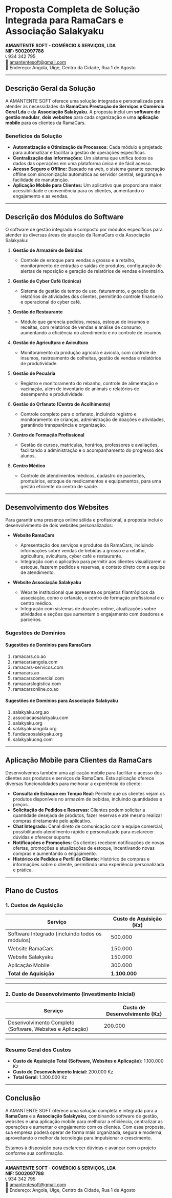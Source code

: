 # **Proposta Completa de Solução Integrada para RamaCars e Associação Salakyaku**

**AMANTENTE SOFT - COMÉRCIO & SERVIÇOS, LDA**  
**NIF: 5002097788**  
📞 934 342 795  
📧 amantentesoft@gmail.com  
📍 Endereço: Angola, Uíge, Centro da Cidade, Rua 1 de Agosto

---

## **Descrição Geral da Solução**

A AMANTENTE SOFT oferece uma solução integrada e personalizada para atender às necessidades da **RamaCars Prestação de Serviços e Comércio Geral Lda** e da **Associação Salakyaku**. A proposta inclui um **software de gestão modular**, **dois websites** para cada organização e uma **aplicação mobile** para os clientes da RamaCars.

### **Benefícios da Solução**

- **Automatização e Otimização de Processos:** Cada módulo é projetado para automatizar e facilitar a gestão de operações específicas.
- **Centralização das Informações:** Um sistema que unifica todos os dados das operações em uma plataforma única e de fácil acesso.
- **Acesso Seguro e Offline:** Baseado na web, o sistema garante operação offline com sincronização automática ao servidor central, segurança e facilidade de manutenção.
- **Aplicação Mobile para Clientes:** Um aplicativo que proporciona maior acessibilidade e conveniência para os clientes, aumentando o engajamento e as vendas.

---

## **Descrição dos Módulos do Software**

O software de gestão integrado é composto por módulos específicos para atender às diversas áreas de atuação da RamaCars e da Associação Salakyaku:

1. **Gestão de Armazém de Bebidas**  
   - Controle de estoque para vendas a grosso e a retalho, monitoramento de entradas e saídas de produtos, configuração de alertas de reposição e geração de relatórios de vendas e inventário.

2. **Gestão de Cyber Café (Icónica)**  
   - Sistema de gestão de tempo de uso, faturamento, e geração de relatórios de atividades dos clientes, permitindo controle financeiro e operacional do cyber café.

3. **Gestão de Restaurante**  
   - Módulo que gerencia pedidos, mesas, estoque de insumos e receitas, com relatórios de vendas e análise de consumo, aumentando a eficiência no atendimento e no controle de insumos.

4. **Gestão de Agricultura e Avicultura**  
   - Monitoramento da produção agrícola e avícola, com controle de insumos, rastreamento de colheitas, gestão de vendas e relatórios de produtividade.

5. **Gestão de Pecuária**  
   - Registro e monitoramento do rebanho, controle de alimentação e vacinação, além de inventário de animais e relatórios de desempenho e produtividade.

6. **Gestão do Orfanato (Centro de Acolhimento)**  
   - Controle completo para o orfanato, incluindo registro e monitoramento de crianças, administração de doações e atividades, garantindo transparência e organização.

7. **Centro de Formação Profissional**  
   - Gestão de cursos, matrículas, horários, professores e avaliações, facilitando a administração e o acompanhamento do progresso dos alunos.

8. **Centro Médico**  
   - Controle de atendimentos médicos, cadastro de pacientes, prontuários, estoque de medicamentos e equipamentos, para uma gestão eficiente do centro de saúde.

---

## **Desenvolvimento dos Websites**

Para garantir uma presença online sólida e profissional, a proposta inclui o desenvolvimento de dois websites personalizados:

- **Website RamaCars**  
  - Apresentação dos serviços e produtos da RamaCars, incluindo informações sobre vendas de bebidas a grosso e a retalho, agricultura, avicultura, cyber café e restaurante.
  - Integração com o aplicativo para permitir aos clientes visualizarem o estoque, fazerem pedidos e reservas, e contato direto com a equipe de atendimento.

- **Website Associação Salakyaku**  
  - Website institucional que apresenta os projetos filantrópicos da associação, como o orfanato, o centro de formação profissional e o centro médico.
  - Integração com sistemas de doações online, atualizações sobre atividades e seções que aumentam o engajamento com doadores e parceiros.

### **Sugestões de Domínios**

#### **Sugestões de Domínios para RamaCars**

1. ramacars.co.ao
2. ramacarsangola.com
3. ramacars-servicos.com
4. ramacars.ao
5. ramacarscomercial.com
6. ramacarslogistica.com
7. ramacarsonline.co.ao

#### **Sugestões de Domínios para Associação Salakyaku**

1. salakyaku.org.ao
2. associacaosalakyaku.com
3. salakyaku.org
4. salakyakuangola.org
5. fundacaosalakyaku.org
6. salakyakuong.com

---

## **Aplicação Mobile para Clientes da RamaCars**

Desenvolvemos também uma aplicação mobile para facilitar o acesso dos clientes aos produtos e serviços da RamaCars. Esta aplicação oferece diversas funcionalidades para melhorar a experiência do cliente:

- **Consulta de Estoque em Tempo Real:** Permite que os clientes vejam os produtos disponíveis no armazém de bebidas, incluindo quantidades e preços.
- **Solicitação de Pedidos e Reservas:** Clientes podem solicitar a quantidade desejada de produtos, fazer reservas e até mesmo realizar compras diretamente pelo aplicativo.
- **Chat Integrado:** Canal direto de comunicação com a equipe comercial, possibilitando atendimento rápido e personalizado para esclarecer dúvidas e oferecer suporte.
- **Notificações e Promoções:** Os clientes recebem notificações de novas ofertas, promoções e atualizações de estoque, incentivando novas compras e aumentando o engajamento.
- **Histórico de Pedidos e Perfil de Cliente:** Histórico de compras e informações sobre o cliente, permitindo uma experiência personalizada e prática.

---

## **Plano de Custos**

### **1. Custos de Aquisição**

| **Serviço**                                | **Custo de Aquisição (Kz)** |
|--------------------------------------------|-----------------------------|
| Software Integrado (incluindo todos os módulos) | 500.000                |
| Website RamaCars                           | 150.000                    |
| Website Salakyaku                          | 150.000                    |
| Aplicação Mobile                           | 300.000                    |
| **Total de Aquisição**                     | **1.100.000**              |

---

### **2. Custo de Desenvolvimento (Investimento Inicial)**

| **Serviço**                                | **Custo de Desenvolvimento (Kz)** |
|--------------------------------------------|-----------------------------------|
| Desenvolvimento Completo (Software, Websites e Aplicação) | 200.000                        |

---

### **Resumo Geral dos Custos**

- **Custo de Aquisição Total (Software, Websites e Aplicação):** 1.100.000 Kz
- **Custo de Desenvolvimento Inicial:** 200.000 Kz
- **Total Geral:** 1.300.000 Kz

---

## **Conclusão**

A AMANTENTE SOFT oferece uma solução completa e integrada para a **RamaCars** e a **Associação Salakyaku**, combinando software de gestão, websites e uma aplicação mobile para melhorar a eficiência, centralizar as operações e aumentar o engajamento com os clientes. Com essa proposta, sua empresa poderá operar de forma mais organizada, segura e moderna, aproveitando o melhor da tecnologia para impulsionar o crescimento.

Estamos à disposição para esclarecer dúvidas e avançar com o projeto conforme sua confirmação.

---

**AMANTENTE SOFT - COMÉRCIO & SERVIÇOS, LDA**  
**NIF: 5002097788**  
📞 934 342 795  
📧 amantentesoft@gmail.com  
📍 Endereço: Angola, Uíge, Centro da Cidade, Rua 1 de Agosto